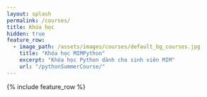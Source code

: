 ```yaml
---
layout: splash
permalink: /courses/
title: Khóa học
hidden: true
feature_row:
  - image_path: /assets/images/courses/default_bg_courses.jpg
    title: "Khóa học MIMPython"
    excerpt: "Khóa học Python dành cho sinh viên MIM"
    url: "/pythonSummerCourse/"
---
```


{% include feature_row %}
